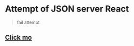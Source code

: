 # Attempt of JSON server React
> fail attempt

## [Click mo](https://ag0nzales.github.io/react-blogtest/)
